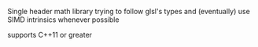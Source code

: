 Single header math library trying to follow glsl's types and (eventually) use SIMD intrinsics whenever possible

supports C++11 or greater

